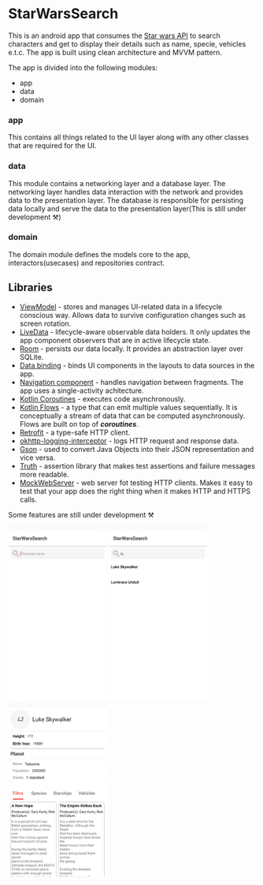 # StarWarsSearch
This is an android app that consumes the [Star wars API](https://swapi.dev/) to search characters and get to display their details such as name, specie, vehicles e.t.c.
The app is built using clean architecture and MVVM pattern.

The app is divided into the following modules:
- app
- data
- domain

### app
This contains all things related to the UI layer along with any other classes that are required for the UI.

### data
This module contains a networking layer and a database layer. The networking layer handles data interaction with the network and provides data to the presentation layer.
The database is responsible for persisting data locally and serve the data to the presentation layer(This is still under development :hammer_and_pick:)

### domain
The domain module defines the models core to the app, interactors(usecases) and repositories contract.

## Libraries
- [ViewModel](https://developer.android.com/topic/libraries/architecture/viewmodel) - stores and manages UI-related data in a lifecycle conscious way. Allows data to survive configuration changes such as screen rotation.
- [LiveData](https://developer.android.com/topic/libraries/architecture/livedata) - lifecycle-aware observable data holders. It only updates the app component observers that are in active lifecycle state.
- [Room](https://developer.android.com/training/data-storage/room) - persists our data locally. It provides an abstraction layer over SQLite.
- [Data binding](https://developer.android.com/topic/libraries/data-binding) - binds UI components in the layouts to data sources in the app.
- [Navigation component](https://developer.android.com/guide/navigation/navigation-getting-started) - handles navigation between fragments. The app uses a single-activity achitecture.
- [Kotlin Coroutines](https://developer.android.com/kotlin/coroutines) - executes code asynchronously.
- [Kotlin Flows](https://developer.android.com/kotlin/flow) - a type that can emit multiple values sequentially. It is conceptually a stream of data that can be computed asynchronously. Flows are built on top of ***coroutines***.
- [Retrofit](https://square.github.io/retrofit/) - a type-safe HTTP client.
- [okhttp-logging-interceptor](https://github.com/square/okhttp/tree/master/okhttp-logging-interceptor) - logs HTTP request and response data.
- [Gson](https://github.com/google/gson) - used to convert Java Objects into their JSON representation and vice versa.
- [Truth](https://github.com/google/truth) - assertion library that makes test assertions and failure messages more readable.
- [MockWebServer](https://github.com/square/okhttp/tree/master/mockwebserver) - web server fot testing HTTP clients. Makes it easy to test that your app does the right thing when it makes HTTP and HTTPS calls.

Some features are still under development :hammer_and_pick:

<img src="art/Screenshot_1.png" width=200> <img src="art/Screenshot_2.png" width=200> <img src="art/Screenshot_3.png" width=200>

